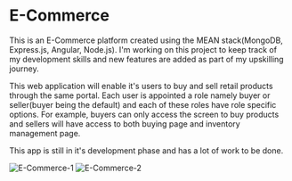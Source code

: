 # E-Commerce

This is an E-Commerce platform created using the MEAN stack(MongoDB, Express.js, Angular, Node.js). I'm working on this project to keep track of my development skills and new features are added as part of my upskilling journey. 

This web application will enable it's users to buy and sell retail products through the same portal. Each user is appointed a role namely buyer or seller(buyer being the default) and each of these roles have role specific options. For example, buyers can only access the screen to buy products and sellers will have access to both buying page and inventory management page. 

This app is still in it's development phase and has a lot of work to be done. 

![E-Commerce-1](https://github.com/user-attachments/assets/cced1deb-cb99-4f05-bf63-76100bd34982)
![E-Commerce-2](https://github.com/user-attachments/assets/891ff453-aa9a-49ac-8184-dc054661b7e9)

